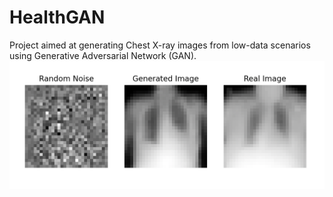 # HealthGAN
Project aimed at generating Chest X-ray images from low-data scenarios using Generative Adversarial Network (GAN).
![Generated Images](Generator_Comparison.png)
